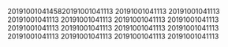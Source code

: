 2019100104145820191001041113
20191001041113
20191001041113
20191001041113
20191001041113
20191001041113
20191001041113
20191001041113
20191001041113
20191001041113
20191001041113
20191001041113
20191001041113
20191001041113
20191001041113
